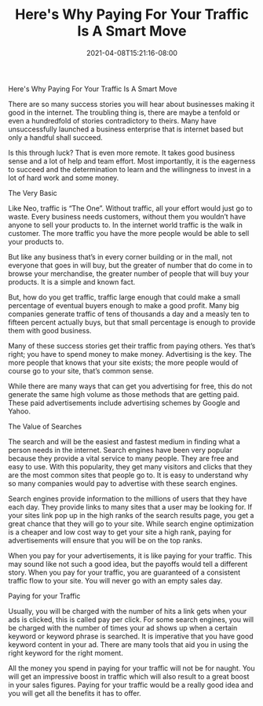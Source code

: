 ﻿---
title: "Here's Why Paying For Your Traffic Is A Smart Move"
date: 2021-04-08T15:21:16-08:00
description: "webtraffic Tips for Web Success"
featured_image: "/images/webtraffic.jpg"
tags: ["webtraffic"]
---

Here's Why Paying For Your Traffic Is A Smart Move


There are so many success stories you will hear about businesses making it good in the internet. The troubling thing is, there are maybe a tenfold or even a hundredfold of stories contradictory to theirs. Many have unsuccessfully launched a business enterprise that is internet based but only a handful shall succeed.

Is this through luck? That is even more remote. It takes good business sense and a lot of help and team effort. Most importantly, it is the eagerness to succeed and the determination to learn and the willingness to invest in a lot of hard work and some money. 

The Very Basic

Like Neo, traffic is “The One”. Without traffic, all your effort would just go to waste. Every business needs customers, without them you wouldn’t have anyone to sell your products to. In the internet world traffic is the walk in customer. The more traffic you have the more people would be able to sell your products to. 

But like any business that’s in every corner building or in the mall, not everyone that goes in will buy, but the greater of number that do come in to browse your merchandise, the greater number of people that will buy your products. It is a simple and known fact.

But, how do you get traffic, traffic large enough that could make a small percentage of eventual buyers enough to make a good profit. Many big companies generate traffic of tens of thousands a day and a measly ten to fifteen percent actually buys, but that small percentage is enough to provide them with good business. 

Many of these success stories get their traffic from paying others. Yes that’s right; you have to spend money to make money. Advertising is the key. The more people that knows that your site exists; the more people would of course go to your site, that’s common sense. 

While there are many ways that can get you advertising for free, this do not generate the same high volume as those methods that are getting paid. These paid advertisements include advertising schemes by Google and Yahoo. 

The Value of Searches

The search and will be the easiest and fastest medium in finding what a person needs in the internet. Search engines have been very popular because they provide a vital service to many people. They are free and easy to use. With this popularity, they get many visitors and clicks that they are the most common sites that people go to. It is easy to understand why so many companies would pay to advertise with these search engines.

Search engines provide information to the millions of users that they have each day. They provide links to many sites that a user may be looking for. If your sites link pop up in the high ranks of the search results page, you get a great chance that they will go to your site. While search engine optimization is a cheaper and low cost way to get your site a high rank, paying for advertisements will ensure that you will be on the top ranks.

When you pay for your advertisements, it is like paying for your traffic. This may sound like not such a good idea, but the payoffs would tell a different story. When you pay for your traffic, you are guaranteed of a consistent traffic flow to your site. You will never go with an empty sales day.

Paying for your Traffic

Usually, you will be charged with the number of hits a link gets when your ads is clicked, this is called pay per click. For some search engines, you will be charged with the number of times your ad shows up when a certain keyword or keyword phrase is searched. It is imperative that you have good keyword content in your ad. There are many tools that aid you in using the right keyword for the right moment. 

All the money you spend in paying for your traffic will not be for naught. You will get an impressive boost in traffic which will also result to a great boost in your sales figures. Paying for your traffic would be a really good idea and you will get all the benefits it has to offer. 





